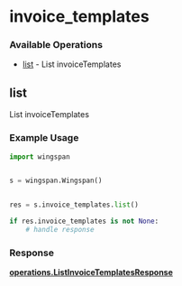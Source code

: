 # invoice_templates

### Available Operations

* [list](#list) - List invoiceTemplates

## list

List invoiceTemplates

### Example Usage

```python
import wingspan


s = wingspan.Wingspan()


res = s.invoice_templates.list()

if res.invoice_templates is not None:
    # handle response
```


### Response

**[operations.ListInvoiceTemplatesResponse](../../models/operations/listinvoicetemplatesresponse.md)**


